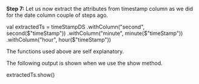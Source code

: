 
**Step 7:** Let us now extract the attributes from timestamp column as we did for the date column couple of steps ago.

val extractedTs = timeStampDS
  .withColumn("second", second($"timeStamp"))
  .withColumn("minute", minute($"timeStamp"))
  .withColumn("hour", hour($"timeStamp"))

The functions used above are self explanatory.

The following output is shown when we use the show method.

extractedTs.show()


 
